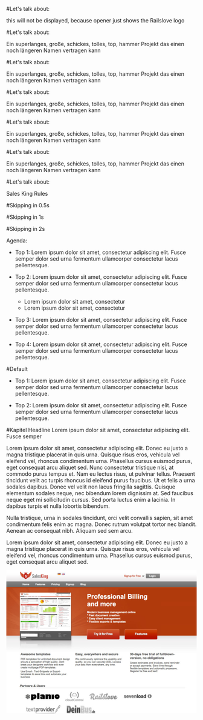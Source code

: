 <!SLIDE opener>

#Let's talk about:

this will not be displayed, because opener just shows the Railslove logo

<!SLIDE callout>

#Let's talk about:

Ein superlanges, große, schickes, tolles, top, hammer Projekt das einen noch längeren Namen vertragen kann

<!SLIDE callout logo>

#Let's talk about:

Ein superlanges, große, schickes, tolles, top, hammer Projekt das einen noch längeren Namen vertragen kann

<!SLIDE callout orange logo>

#Let's talk about:

Ein superlanges, große, schickes, tolles, top, hammer Projekt das einen noch längeren Namen vertragen kann

<!SLIDE callout cyan>

#Let's talk about:

Ein superlanges, große, schickes, tolles, top, hammer Projekt das einen noch längeren Namen vertragen kann

<!SLIDE callout lila>

#Let's talk about:

Ein superlanges, große, schickes, tolles, top, hammer Projekt das einen noch längeren Namen vertragen kann

<!SLIDE callout sk-red>

#Let's talk about:

Sales King Rules

<!SLIDE callout cyan auto-advance-500>

#Skipping in 0.5s

<!SLIDE callout lila auto-advance-1000>

#Skipping in 1s

<!SLIDE callout sk-red auto-advance-2000>

#Skipping in 2s

<!SLIDE agenda vertically-centered>

Agenda:

* Top 1: Lorem ipsum dolor sit amet, consectetur adipiscing elit. Fusce semper dolor sed urna fermentum ullamcorper consectetur lacus pellentesque.

* Top 2: Lorem ipsum dolor sit amet, consectetur adipiscing elit. Fusce semper dolor sed urna fermentum ullamcorper consectetur lacus pellentesque.
  * Lorem ipsum dolor sit amet, consectetur
  * Lorem ipsum dolor sit amet, consectetur

* Top 3: Lorem ipsum dolor sit amet, consectetur adipiscing elit. Fusce semper dolor sed urna fermentum ullamcorper consectetur lacus pellentesque.

* Top 4: Lorem ipsum dolor sit amet, consectetur adipiscing elit. Fusce semper dolor sed urna fermentum ullamcorper consectetur lacus pellentesque.

<!SLIDE style=margin-top:300px>

#Default

* Top 1: Lorem ipsum dolor sit amet, consectetur adipiscing elit. Fusce semper dolor sed urna fermentum ullamcorper consectetur lacus pellentesque.

* Top 2: Lorem ipsum dolor sit amet, consectetur adipiscing elit. Fusce semper dolor sed urna fermentum ullamcorper consectetur lacus pellentesque.

<!SLIDE>

#Kapitel Headline Lorem ipsum dolor sit amet, consectetur adipiscing elit. Fusce semper

Lorem ipsum dolor sit amet, consectetur adipiscing elit. Donec eu justo a magna tristique placerat in quis urna. Quisque risus eros, vehicula vel eleifend vel, rhoncus condimentum urna. Phasellus cursus euismod purus, eget consequat arcu aliquet sed. Nunc consectetur tristique nisi, at commodo purus tempus et. Nam eu lectus risus, ut pulvinar tellus. Praesent tincidunt velit ac turpis rhoncus id eleifend purus faucibus. Ut et felis a urna sodales dapibus. Donec vel velit non lacus fringilla sagittis. Quisque elementum sodales neque, nec bibendum lorem dignissim at. Sed faucibus neque eget mi sollicitudin cursus. Sed porta luctus enim a lacinia. In dapibus turpis et nulla lobortis bibendum.

Nulla tristique, urna in sodales tincidunt, orci velit convallis sapien, sit amet condimentum felis enim ac magna. Donec rutrum volutpat tortor nec blandit. Aenean ac consequat nibh. Aliquam sed sem arcu.

<!SLIDE chapter-opener>

Lorem ipsum dolor sit amet, consectetur adipiscing elit. Donec eu justo a magna tristique placerat in quis urna. Quisque risus eros, vehicula vel eleifend vel, rhoncus condimentum urna. Phasellus cursus euismod purus, eget consequat arcu aliquet sed.

<!SLIDE full-page-image>

![Lange tolle super fetter Bildbeschreibung](salesking.jpg)